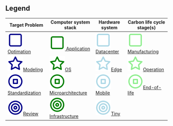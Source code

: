 ## Legend

| Target Problem                                               | Computer system stack                                        | Hardware system                                              | Carbon life cycle stage(s)                                   |
| ------------------------------------------------------------ | ------------------------------------------------------------ | ------------------------------------------------------------ | ------------------------------------------------------------ |
| [![1](images/square1.svg)Optimation](Classification/Target_Problem.md#Optimation) | [![1](images/square5.svg) Application](Classification/Computer_system_stack.md#Application) | [![1](images/square.svg)Datacenter](Classification/Hardware_system.md#Datacenter) | [![1](images/square6.svg)Manufacturing](Classification/Included_carbon_life_cycle_stage(s).md#Manufacturing) |
| [![1](images/star1.svg)Modeling](Classification/Target_Problem.md#Modeling) | [![1](images/star5.svg)OS](Classification/Computer_system_stack.md#OS) | [![1](images/star.svg)Edge](Classification/Hardware_system.md#Edge) | [![1](images/star6.svg)Operation](Classification/Included_carbon_life_cycle_stage(s).md#Operation) |
| [![1](images/stop-circle1.svg)Standardization](Classification/Target_Problem.md#Standardization) | [![1](images/stop-circle5.svg)Microarchitecture]((Classification/Computer_system_stack.md#Microarchitecture)) | [![1](images/stop-circle.svg)Mobile](Classification/Hardware_system.md#Mobile) | [![1](images/stop-circle6.svg)End-of-life](Classification/Included_carbon_life_cycle_stage(s).md#End-of-life) |
| [![1](images/target1.svg)Review](<(Classification/Target_Problem.md#Review)>) | [![1](images/target5.svg)Infrastructure](Infrastructure)     | [![1](images/target.svg)Tiny](Classification/Hardware_system.md#Tiny) |                                                              |
